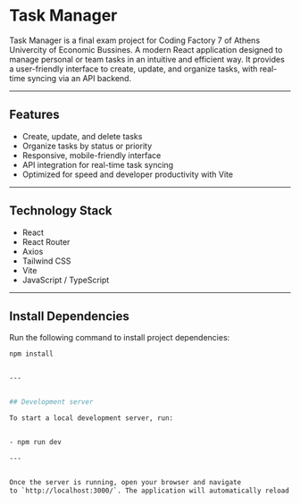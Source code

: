 # Task Manager

Task Manager is a final exam project for Coding Factory 7 of Athens Univercity of Economic Bussines.
A modern React application designed to manage personal or team tasks in an intuitive and efficient way. 
It provides a user-friendly interface to create, update, and organize tasks, with real-time syncing via an API backend.

---

## Features

- Create, update, and delete tasks  
- Organize tasks by status or priority  
- Responsive, mobile-friendly interface  
- API integration for real-time task syncing  
- Optimized for speed and developer productivity with Vite  

---

## Technology Stack

- React  
- React Router  
- Axios  
- Tailwind CSS  
- Vite  
- JavaScript / TypeScript

---

## Install Dependencies

Run the following command to install project dependencies:

```bash
npm install


---


## Development server

To start a local development server, run:


- npm run dev

---


Once the server is running, open your browser and navigate 
to `http://localhost:3000/`. The application will automatically reload whenever you modify any of the source files.







